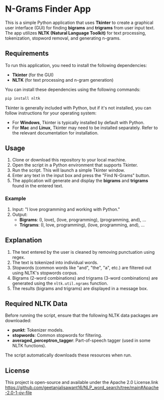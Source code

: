 

# N-Grams Finder App

This is a simple Python application that uses **Tkinter** to create a graphical user interface (GUI) for finding **bigrams** and **trigrams** from user input text. The app utilizes **NLTK (Natural Language Toolkit)** for text processing, tokenization, stopword removal, and generating n-grams.

## Requirements

To run this application, you need to install the following dependencies:

- **Tkinter** (for the GUI)
- **NLTK** (for text processing and n-gram generation)

You can install these dependencies using the following commands:

```bash
pip install nltk
```

Tkinter is generally included with Python, but if it's not installed, you can follow instructions for your operating system:

- For **Windows**, Tkinter is typically installed by default with Python.
- For **Mac** and **Linux**, Tkinter may need to be installed separately. Refer to the relevant documentation for installation.

## Usage

1. Clone or download this repository to your local machine.
2. Open the script in a Python environment that supports Tkinter.
3. Run the script. This will launch a simple Tkinter window.
4. Enter any text in the input box and press the "Find N-Grams" button.
5. The application will generate and display the **bigrams** and **trigrams** found in the entered text.

### Example

1. Input: "I love programming and working with Python."
2. Output:
   - **Bigrams**: (I, love), (love, programming), (programming, and), ...
   - **Trigrams**: (I, love, programming), (love, programming, and), ...

## Explanation

1. The text entered by the user is cleaned by removing punctuation using regex.
2. The text is tokenized into individual words.
3. Stopwords (common words like "and", "the", "a", etc.) are filtered out using NLTK's stopwords corpus.
4. Bigrams (2-word combinations) and trigrams (3-word combinations) are generated using the `nltk.util.ngrams` function.
5. The results (bigrams and trigrams) are displayed in a message box.

## Required NLTK Data

Before running the script, ensure that the following NLTK data packages are downloaded:

- **punkt**: Tokenizer models.
- **stopwords**: Common stopwords for filtering.
- **averaged_perceptron_tagger**: Part-of-speech tagger (used in some NLTK functions).

The script automatically downloads these resources when run.

## License

This project is open-source and available under the Apache 2.0 License.link https://github.com/geetanjalisawant16/NLP_word_search/tree/main#Apache-2.0-1-ov-file



